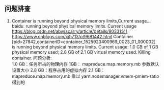 ## 问题排查
1. Container is running beyond physical memory limits,Current usage...
   baidu: running beyond physical memory limits. Current usage
   https://blog.csdn.net/abysscarry/article/details/80331311
   https://www.cnblogs.com/xjh713/p/9681442.html
   Container [pid=27842,containerID=container_1525923400969_0023_01_000002] is running beyond physical memory limits. Current usage: 1.0 GB of 1 GB physical memory used; 2.8 GB of 2.1 GB virtual memory used. Killing container.
问题分析:   
   1.0 GB：任务所占的物理内存
   1GB： mapreduce.map.memory.mb 参数默认设置大小
   2.8 GB：程序占用的虚拟内存
   2.1 GB： mapreduce.map.memory.mb 乘以 yarn.nodemanager.vmem-pmem-ratio 得到的
   
